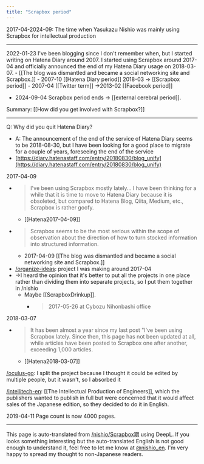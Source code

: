 ```yaml
---
title: "Scrapbox period"
---
```


2017-04-2024-09: The time when Yasukazu Nishio was mainly using Scrapbox for intellectual production

---
2022-01-23
I've been blogging since I don't remember when, but I started writing on Hatena Diary around 2007.
I started using Scrapbox around 2017-04 and officially announced the end of my Hatena Diary usage on 2018-03-07.
    - [[The blog was dismantled and became a social networking site and Scrapbox.]]
    - 2007-10  [[Hatena Diary period]]  2018-03 →  [[Scrapbox period]]
    - 2007-04  [[Twitter term]] →2013-02  [[Facebook period]]
- 2024-09-04 Scrapbox period ends → [[external cerebral period]].

Summary: [[How did you get involved with Scrapbox?]]

---
Q: Why did you quit Hatena Diary?
- A: The announcement of the end of the service of Hatena Diary seems to be 2018-08-30, but I have been looking for a good place to migrate for a couple of years, foreseeing the end of the service
- [https://diary.hatenastaff.com/entry/20180830/blog_unify](https://diary.hatenastaff.com/entry/20180830/blog_unify)

2017-04-09
- > I've been using Scrapbox mostly lately... I have been thinking for a while that it is time to move to Hatena Diary because it is obsoleted, but compared to Hatena Blog, Qiita, Medium, etc., Scrapbox is rather goofy.
    - [[Hatena2017-04-09]]
- > Scrapbox seems to be the most serious within the scope of observation about the direction of how to turn stocked information into structured information.
    - 2017-04-09  [[The blog was dismantled and became a social networking site and Scrapbox.]]
- [/organize-ideas](https://scrapbox.io/organize-ideas): project I was making around 2017-04
- →I heard the opinion that it's better to put all the projects in one place rather than dividing them into separate projects, so I put them together in /nishio
    - Maybe [[ScrapboxDrinkup]].
        - > 2017-05-26 at Cybozu Nihonbashi office

2018-03-07
- > It has been almost a year since my last post "I've been using Scrapbox lately. Since then, this page has not been updated at all, while articles have been posted to Scrapbox one after another, exceeding 1,000 articles.
    - [[Hatena2018-03-07]]

[/oculus-go](https://scrapbox.io/oculus-go): I split the project because I thought it could be edited by multiple people, but it wasn't, so I absorbed it

[/intellitech-en](https://scrapbox.io/intellitech-en): [[The Intellectual Production of Engineers]], which the publishers wanted to publish in full but were concerned that it would affect sales of the Japanese edition, so they decided to do it in English.

2019-04-11 Page count is now 4000 pages.

---
This page is auto-translated from [/nishio/Scrapbox期](https://scrapbox.io/nishio/Scrapbox期) using DeepL. If you looks something interesting but the auto-translated English is not good enough to understand it, feel free to let me know at [@nishio_en](https://twitter.com/nishio_en). I'm very happy to spread my thought to non-Japanese readers.